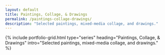 ```yaml
---
layout: default
title: Paintings, Collage, & Drawings
permalink: /paintings-collage-drawings/
description: "Selected paintings, mixed-media collage, and drawings."
---
```

{% include portfolio-grid.html
   type="series"
   heading="Paintings, Collage, & Drawings"
   intro="Selected paintings, mixed-media collage, and drawings." %}
